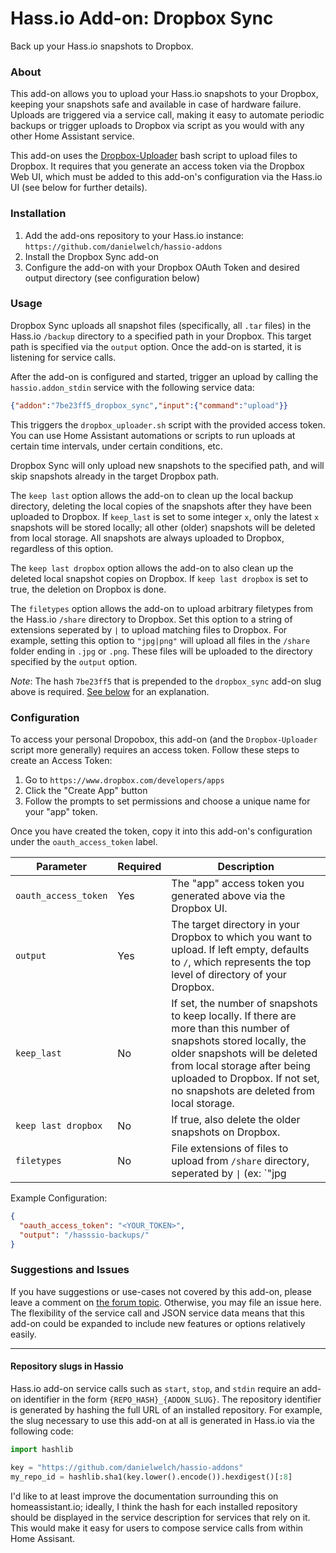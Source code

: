 # Hass.io Add-on: Dropbox Sync
Back up your Hass.io snapshots to Dropbox.

### About
This add-on allows you to upload your Hass.io snapshots to your Dropbox, keeping your snapshots safe and available in case of hardware failure. Uploads are triggered via a service call, making it easy to automate periodic backups or trigger uploads to Dropbox via script as you would with any other Home Assistant service.

This add-on uses the [Dropbox-Uploader](https://github.com/andreafabrizi/Dropbox-Uploader) bash script to upload files to Dropbox. It requires that you generate an access token via the Dropbox Web UI, which must be added to this add-on's configuration via the Hass.io UI (see below for further details).

### Installation
1. Add the add-ons repository to your Hass.io instance: `https://github.com/danielwelch/hassio-addons`
2. Install the Dropbox Sync add-on
3. Configure the add-on with your Dropbox OAuth Token and desired output directory (see configuration below)

### Usage

Dropbox Sync uploads all snapshot files (specifically, all `.tar` files) in the Hass.io `/backup` directory to a specified path in your Dropbox. This target path is specified via the `output` option. Once the add-on is started, it is listening for service calls.

After the add-on is configured and started, trigger an upload by calling the `hassio.addon_stdin` service with the following service data:

```json
{"addon":"7be23ff5_dropbox_sync","input":{"command":"upload"}}
```

This triggers the `dropbox_uploader.sh` script with the provided access token. You can use Home Assistant automations or scripts to run uploads at certain time intervals, under certain conditions, etc.

Dropbox Sync will only upload new snapshots to the specified path, and will skip snapshots already in the target Dropbox path.

The `keep last` option allows the add-on to clean up the local backup directory, deleting the local copies of the snapshots after they have been uploaded to Dropbox. If `keep_last` is set to some integer `x`, only the latest `x` snapshots will be stored locally; all other (older) snapshots will be deleted from local storage. All snapshots are always uploaded to Dropbox, regardless of this option.

The `keep last dropbox` option allows the add-on to also clean up the deleted local snapshot copies on Dropbox. If `keep last dropbox` is set to true, the deletion on Dropbox is done.

The `filetypes` option allows the add-on to upload arbitrary filetypes from the Hass.io `/share` directory to Dropbox. Set this option to a string of extensions seperated by `|` to upload matching files to Dropbox. For example, setting this option to `"jpg|png"` will upload all files in the `/share` folder ending in `.jpg` or `.png`. These files will be uploaded to the directory specified by the `output` option.

*Note*: The hash `7be23ff5` that is prepended to the `dropbox_sync` add-on slug above is required. [See below](#repository-slugs-in-hassio) for an explanation. 
### Configuration

To access your personal Dropobox, this add-on (and the `Dropbox-Uploader` script more generally) requires an access token. Follow these steps to create an Access Token:
1. Go to `https://www.dropbox.com/developers/apps`
2. Click the "Create App" button
3. Follow the prompts to set permissions and choose a unique name for your "app" token.

Once you have created the token, copy it into this add-on's configuration under the `oauth_access_token` label. 

|Parameter|Required|Description|
|---------|--------|-----------|
|`oauth_access_token`|Yes|The "app" access token you generated above via the Dropbox UI.|
|`output`|Yes|The target directory in your Dropbox to which you want to upload. If left empty, defaults to `/`, which represents the top level of directory of your Dropbox.|
|`keep_last`|No|If set, the number of snapshots to keep locally. If there are more than this number of snapshots stored locally, the older snapshots will be deleted from local storage after being uploaded to Dropbox. If not set, no snapshots are deleted from local storage.|
|`keep last dropbox`|No|If true, also delete the older snapshots on Dropbox.|
|`filetypes`|No|File extensions of files to upload from `/share` directory, seperated by <code>&#124;</code> (ex: `"jpg|png" or "png"`).|

Example Configuration:
```json
{
  "oauth_access_token": "<YOUR_TOKEN>",
  "output": "/hasssio-backups/"
}
```

### Suggestions and Issues
If you have suggestions or use-cases not covered by this add-on, please leave a comment on [the forum topic](https://community.home-assistant.io/t/hass-io-add-on-upload-hassio-snapshots-to-dropbox/). Otherwise, you may file an issue here. The flexibility of the service call and JSON service data means that this add-on could be expanded to include new features or options relatively easily.

----

#### Repository slugs in Hassio
Hass.io add-on service calls such as `start`, `stop`, and `stdin` require an add-on identifier in the form `{REPO_HASH}_{ADDON_SLUG}`. The repository identifier is generated by hashing the full URL of an installed repository. For example, the slug necessary to use this add-on at all is generated in Hass.io via the following code:
```python
import hashlib

key = "https://github.com/danielwelch/hassio-addons"
my_repo_id = hashlib.sha1(key.lower().encode()).hexdigest()[:8]
```

I'd like to at least improve the documentation surrounding this on homeassistant.io; ideally, I think the hash for each installed repository should be displayed in the service description for services that rely on it. This would make it easy for users to compose service calls from within Home Assisant.

